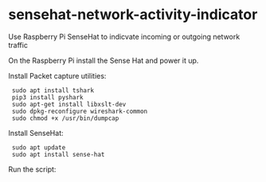 # sensehat-network-activity-indicator
Use Raspberry Pi SenseHat  to indicvate incoming or outgoing network traffic

On the Raspberry Pi install the Sense Hat and power it up.

Install Packet capture utilities:
```
 sudo apt install tshark
 pip3 install pyshark
 sudo apt-get install libxslt-dev
 sudo dpkg-reconfigure wireshark-common
 sudo chmod +x /usr/bin/dumpcap
```

Install SenseHat:
```
 sudo apt update
 sudo apt install sense-hat
```

Run the script:
``` python3 sense_pcap.py
```
